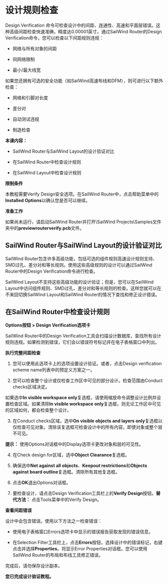 # 设计规则检查

Design Verification 命令可检查设计中的间距、连通性、高速和平面层错误。这种高级间距检查快速准确，精度达0.00001英寸。通过SailWind Router的Design Verification命令，您可以检查以下间距规则违规：

- 网络与所有对象的间距

- 同网络限制

- 最小/最大线宽

如果您还拥有可选的安全功能（如SailWind高速布线和DFM），则可进行以下额外检查：

- 网络和引脚对长度

- 差分对

- 自动测试违规

- 制造检查

**本课内容：**

- SailWind Router与SailWind Layout的设计验证对比

- 在SailWind Router中检查设计规则

- 在SailWind Layout中检查设计规则

**限制条件**

本教程需要Verify Design安全选项。在SailWind Router中，点击帮助菜单中的**Installed Options**以确认您是否可以继续。

**准备工作**

如果尚未运行，请启动SailWind Router并打开\SailWind Projects\Samples文件夹中的**previewrouterverify.pcb**文件。

## SailWind Router与SailWind Layout的设计验证对比

SailWind Router包含许多高级功能，包括可选的组件规则高速设计规则支持、SMD过孔、差分对和等长规则。使用这些高级规则的设计可以通过SailWind Router中的Design Verification命令进行检查。

SailWind Layout不支持这些高级功能的设计验证；但是，您可以在SailWind Layout中访问组件规则、SMD过孔、差分对和等长规则的检查。这样您就可以在不来回切换SailWind Layout和SailWind Router的情况下查找和修正设计错误。

## 在SailWind Router中检查设计规则

**Options按钮 > Design Verification选项卡**

SailWind Router中的Design Verification工具会扫描设计数据库，查找所有设计规则违规。如果检测到错误，它们会以错误符号标记并在电子表格窗口中列出。

**执行完整间距检查**

1. 您可以使用此选项卡上的选项设置设计验证。或者，点击Design verification scheme name列表中的预定义方案之一。

2. 您可以检查整个设计或仅检查工作区中可见的部分设计。检查范围由Conduct checks区域决定。

如果选中**In visible workspace only**复选框，请使用缩放命令调整设计比例并设置检查区域。如果清除**In visible workspace only**复选框，则无论工作区中可见的区域如何，都会检查整个设计。

3. 在Conduct checks区域，选中**On visible objects and layers only**复选框以仅检查可见对象。清除该复选框可检查设计中的所有内容，即使对象或整个层不可见。

**提示：** 使用Options对话框中的Display选项卡更改对象和层的可见性。

4. 在Check design for区域，选中**Object Clearance**复选框。

5. 确保选中**Net against all objects**、**Keepout restrictions**和**Objects against board outline**复选框。清除所有其他复选框。

6. 点击**OK**退出Options对话框。

7. 要检查设计，请点击Design Verification工具栏上的**Verify Design**按钮。**替代方法：** 点击Tools菜单中的Verify Design。

**查看间距错误**

设计中会包含错误。使用以下方法之一检查错误：

- 使用电子表格窗口Errors选项卡中显示的错误报告获取发现的错误信息。

- 在Selection Filter工具栏上，点击**Errors**按钮，选择设计中的错误标记，右键点击并选择**Properties**。将显示Error Properties对话框。您可以使用SailWind Router的布局和布线工具修正错误。

完成后，请勿保存设计副本。

**您已完成设计验证教程。**